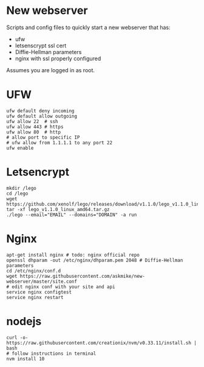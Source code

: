 # New webserver

Scripts and config files to quickly start a new webserver that has:

- ufw
- letsenscrypt ssl cert
- Diffie-Hellman parameters
- nginx with ssl properly configured

Assumes you are logged in as root.

# UFW

    ufw default deny incoming
    ufw default allow outgoing
    ufw allow 22  # ssh
    ufw allow 443 # https
    ufw allow 80  # http
    # allow port to specific IP
    # ufw allow from 1.1.1.1 to any port 22
    ufw enable

# Letsencrypt

    mkdir /lego
    cd /lego
    wget https://github.com/xenolf/lego/releases/download/v1.1.0/lego_v1.1.0_linux_amd64.tar.gz
    tar -xf lego_v1.1.0_linux_amd64.tar.gz
    ./lego --email="EMAIL" --domains="DOMAIN" -a run

# Nginx

    apt-get install nginx # todo: nginx official repo
    openssl dhparam -out /etc/nginx/dhparam.pem 2048 # Diffie-Hellman parameters
    cd /etc/nginx/conf.d
    wget https://raw.githubusercontent.com/askmike/new-webserver/master/site.conf
    # edit nginx conf with your site and api
    service nginx configtest
    service nginx restart
    
# nodejs

    curl -o- https://raw.githubusercontent.com/creationix/nvm/v0.33.11/install.sh | bash
    # follow instructions in terminal
    nvm install 10

